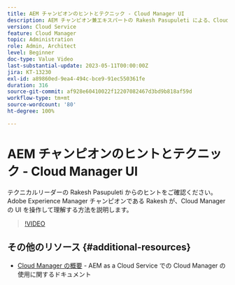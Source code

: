 ```yaml
---
title: AEM チャンピオンのヒントとテクニック - Cloud Manager UI
description: AEM チャンピオン兼エキスパートの Rakesh Pasupuleti による、Cloud Manager の UI の使用方法に関するヒントをご覧ください。
version: Cloud Service
feature: Cloud Manager
topic: Administration
role: Admin, Architect
level: Beginner
doc-type: Value Video
last-substantial-update: 2023-05-11T00:00:00Z
jira: KT-13230
exl-id: a89860ed-9ea4-494c-bce9-91ec550361fe
duration: 316
source-git-commit: af928e60410022f12207082467d3bd9b818af59d
workflow-type: tm+mt
source-wordcount: '80'
ht-degree: 100%

---
```


# AEM チャンピオンのヒントとテクニック - Cloud Manager UI

テクニカルリーダーの Rakesh Pasupuleti からのヒントをご確認ください。Adobe Experience Manager チャンピオンである Rakesh が、Cloud Manager の UI を操作して理解する方法を説明します。

>[!VIDEO](https://video.tv.adobe.com/v/3419298?quality=12&learn=on)

## その他のリソース {#additional-resources}

* [Cloud Manager の概要](https://experienceleague.adobe.com/docs/experience-manager-cloud-service/content/onboarding/concepts/cloud-manager-introduction.html?lang=ja) - AEM as a Cloud Service での Cloud Manager の使用に関するドキュメント
